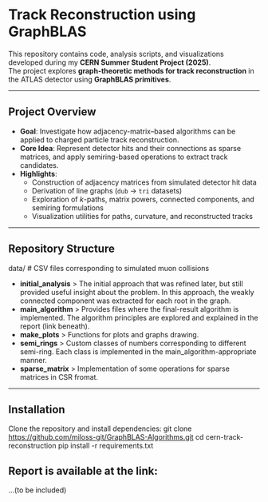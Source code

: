 # Track Reconstruction using GraphBLAS
This repository contains code, analysis scripts, and visualizations developed during my **CERN Summer Student Project (2025)**.  
The project explores **graph-theoretic methods for track reconstruction** in the ATLAS detector using **GraphBLAS primitives**.

---

## Project Overview
- **Goal**: Investigate how adjacency-matrix–based algorithms can be applied to charged particle track reconstruction.  
- **Core Idea**: Represent detector hits and their connections as sparse matrices, and apply semiring-based operations to extract track candidates.
- **Highlights**:
  - Construction of adjacency matrices from simulated detector hit data
  - Derivation of line graphs (`dub` → `tri` datasets)
  - Exploration of $k$-paths, matrix powers, connected components, and semiring formulations
  - Visualization utilities for paths, curvature, and reconstructed tracks

---

## Repository Structure
data/ # CSV files corresponding to simulated muon collisions
  - **initial_analysis** > The initial approach that was refined later, but still provided useful insight about the problem. In this approach, the weakly connected component was extracted for each root in the graph.
  - **main_algorithm** > Provides files where the final-result algorithm is implemented. The algorithm principles are explored and explained in the report (link beneath).
  - **make_plots** > Functions for plots and graphs drawing.
  - **semi_rings** > Custom classes of numbers corresponding to different semi-ring. Each class is implemented in the main_algorithm-appropriate manner.
  - **sparse_matrix** > Implementation of some operations for sparse matrices in CSR fromat.

---

## Installation
Clone the repository and install dependencies:
git clone https://github.com/miloss-git/GraphBLAS-Algorithms.git
cd cern-track-reconstruction
pip install -r requirements.txt

## Report is available at the link:
...(to be included)

